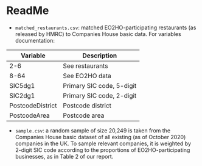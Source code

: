# ReadMe

- `matched_restaurants.csv`: matched EO2HO-participating restaurants (as released by HMRC) to Companies House basic data.
For variables documentation:

| Variable                | Description                      |
|-------------------------|----------------------------------|
|     2-6                 |     See restaurants              |
|     8-64                |     See EO2HO data               |
|     SIC5dg1             |     Primary SIC code, 5-digit    |
|     SIC2dg1             |     Primary SIC code, 2-digit    |
|     PostcodeDistrict    |     Postcode district            |
|     PostcodeArea        |     Postcode area                |

- `sample.csv`: a random sample of size 20,249 is taken from the Companies House basic dataset of all existing (as of October 2020) companies in the UK. To sample relevant companies, it is weighted by 2-digit SIC code according to the proportions of EO2HO-participating businesses, as in Table 2 of our report.




